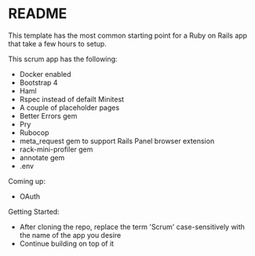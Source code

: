 # README

This template has the most common starting point for a Ruby on Rails app that take a few hours to setup.

This scrum app has the following:
- Docker enabled
- Bootstrap 4
- Haml
- Rspec instead of defailt Minitest
- A couple of placeholder pages
- Better Errors gem
- Pry
- Rubocop
- meta_request gem to support Rails Panel browser extension
- rack-mini-profiler gem
- annotate gem
- .env

Coming up:
- OAuth

Getting Started:
- After cloning the repo, replace the term 'Scrum' case-sensitively with the name of the app you desire
- Continue building on top of it